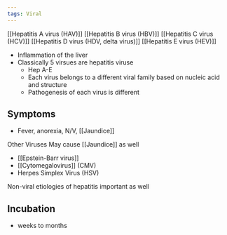 ```yaml
---
tags: Viral
---
```

[[Hepatitis A virus (HAV)]] 
[[Hepatitis B virus (HBV)]] 
[[Hepatitis C virus (HCV)]] 
[[Hepatitis D virus (HDV, delta virus)]] 
[[Hepatitis E virus (HEV)]] 

- Inflammation of the liver
- Classically 5 virsues are hepatitis viruse
	- Hep A-E
	- Each virus belongs to a different viral family based on nucleic acid and structure
	- Pathogenesis of each virus is different
## Symptoms
- Fever, anorexia, N/V, [[Jaundice]] 

Other Viruses May cause [[Jaundice]] as well 
- [[Epstein-Barr virus]]
- [[Cytomegalovirus]] (CMV)
- Herpes Simplex Virus (HSV)

Non-viral etiologies of hepatitis important as well


## Incubation
- weeks to months